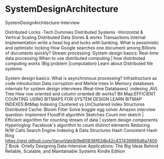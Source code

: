 # SystemDesignArchitecture
SystemDesignArchitecture-Interview

Distributed Locks -Tech Dummies
Distributed Systems -Horizontal & Vertical Scaling
Distributed Data Stores & works
Transactions Internal Implementation write a head log and locks with banking.
What is pessimistic and optimistic locking
How Google searches one document among Billions of documents quickly?
Stream processing :System design basics: Real-time data processing
When to use distributed computing | how distributed computing works (Big problem |computation)
Learn about Distributed file systems

System design basics:
What is asynchronous processing?
Infrastructure as code introduction
Data corruption and Merkle trees
In Memory databases internals for system design interviews (Real-time Databases) :indexing ,AVL Tree
How row oriented and column oriented db works?
Bit Map:EFFICIENT COUNTING USING BITMAPS FOR SYSTEM DESIGN
LEARN BITMAP INDEXES:BitMap Indexing 
Clustered vs UnClustered index Structures
Distributed Cache:
Bloom Filter
Solve boggle
egg solver
Amazon interview question: Implement FloodFill algorithm
Sketches
Count min sketch | Efficient algorithm for counting stream of data | system design components
Hyperloglog: Facebook's algorithm to count distinct elements
Reducing N/W Calls
Search Engine Indexing & Data Structures
Hash Consistent-Hash Ring
https://gist.github.com/VarunVats9/9e80836f634b42c437436666d6a74007
Book :Orielly
Designing Data-Intensive Applications: The Big Ideas Behind Reliable, Scalable, and Maintainable Systems Kindle Edition 
